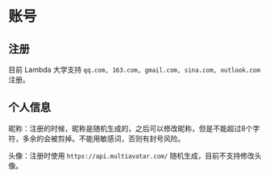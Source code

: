 # 账号

## 注册

目前 Lambda 大学支持 `qq.com, 163.com, gmail.com, sina.com, outlook.com` 注册。

## 个人信息

昵称：注册的时候，昵称是随机生成的，之后可以修改昵称，但是不能超过8个字符，多余的会被剪掉。不能用敏感词，否则有封号风险。

头像：注册时使用 `https://api.multiavatar.com/` 随机生成，目前不支持修改头像。
